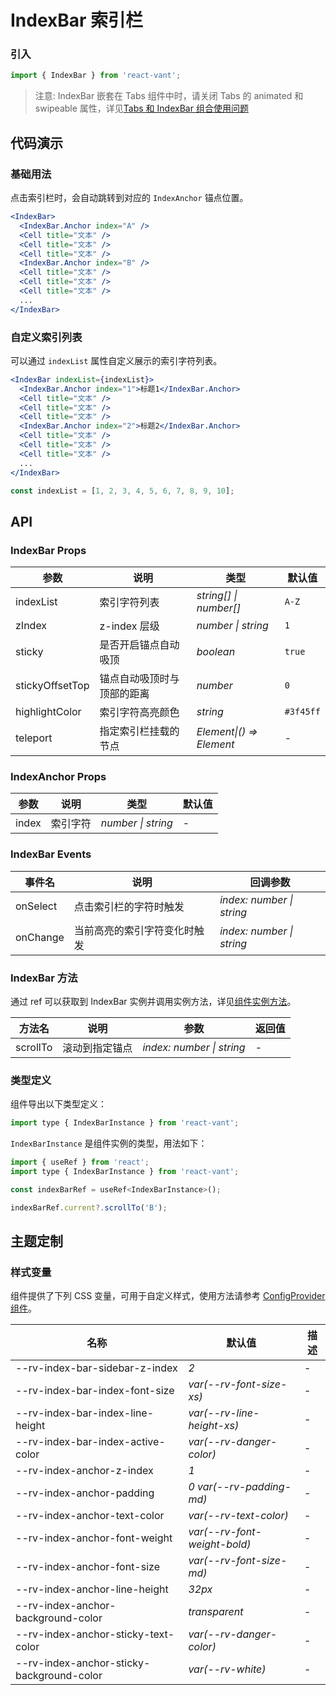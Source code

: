 # IndexBar 索引栏

### 引入

```js
import { IndexBar } from 'react-vant';
```

> 注意: IndexBar 嵌套在 Tabs 组件中时，请关闭 Tabs 的 animated 和 swipeable 属性，详见[Tabs 和 IndexBar 组合使用问题](https://github.com/3lang3/react-vant/issues/70)

## 代码演示

### 基础用法

点击索引栏时，会自动跳转到对应的 `IndexAnchor` 锚点位置。

```jsx
<IndexBar>
  <IndexBar.Anchor index="A" />
  <Cell title="文本" />
  <Cell title="文本" />
  <Cell title="文本" />
  <IndexBar.Anchor index="B" />
  <Cell title="文本" />
  <Cell title="文本" />
  <Cell title="文本" />
  ...
</IndexBar>
```

### 自定义索引列表

可以通过 `indexList` 属性自定义展示的索引字符列表。

```jsx
<IndexBar indexList={indexList}>
  <IndexBar.Anchor index="1">标题1</IndexBar.Anchor>
  <Cell title="文本" />
  <Cell title="文本" />
  <Cell title="文本" />
  <IndexBar.Anchor index="2">标题2</IndexBar.Anchor>
  <Cell title="文本" />
  <Cell title="文本" />
  <Cell title="文本" />
  ...
</IndexBar>
```

```js
const indexList = [1, 2, 3, 4, 5, 6, 7, 8, 9, 10];
```

## API

### IndexBar Props

| 参数            | 说明                       | 类型                     | 默认值    |
| --------------- | -------------------------- | ------------------------ | --------- |
| indexList       | 索引字符列表               | _string[] \| number[]_   | `A-Z`     |
| zIndex          | z-index 层级               | _number \| string_       | `1`       |
| sticky          | 是否开启锚点自动吸顶       | _boolean_                | `true`    |
| stickyOffsetTop | 锚点自动吸顶时与顶部的距离 | _number_                 | `0`       |
| highlightColor  | 索引字符高亮颜色           | _string_                 | `#3f45ff` |
| teleport        | 指定索引栏挂载的节点       | _Element\|() => Element_ | -         |

### IndexAnchor Props

| 参数  | 说明     | 类型               | 默认值 |
| ----- | -------- | ------------------ | ------ |
| index | 索引字符 | _number \| string_ | -      |

### IndexBar Events

| 事件名   | 说明                         | 回调参数                  |
| -------- | ---------------------------- | ------------------------- |
| onSelect | 点击索引栏的字符时触发       | _index: number \| string_ |
| onChange | 当前高亮的索引字符变化时触发 | _index: number \| string_ |

### IndexBar 方法

通过 ref 可以获取到 IndexBar 实例并调用实例方法，详见[组件实例方法](#/zh-CN/advanced-usage#zu-jian-shi-li-fang-fa)。

| 方法名   | 说明           | 参数                      | 返回值 |
| -------- | -------------- | ------------------------- | ------ |
| scrollTo | 滚动到指定锚点 | _index: number \| string_ | -      |

### 类型定义

组件导出以下类型定义：

```js
import type { IndexBarInstance } from 'react-vant';
```

`IndexBarInstance` 是组件实例的类型，用法如下：

```js
import { useRef } from 'react';
import type { IndexBarInstance } from 'react-vant';

const indexBarRef = useRef<IndexBarInstance>();

indexBarRef.current?.scrollTo('B');
```

## 主题定制

### 样式变量

组件提供了下列 CSS 变量，可用于自定义样式，使用方法请参考 [ConfigProvider 组件](#/zh-CN/config-provider)。

| 名称                                      | 默认值                       | 描述 |
| ----------------------------------------- | ---------------------------- | ---- |
| --rv-index-bar-sidebar-z-index            | _2_                          | -    |
| --rv-index-bar-index-font-size            | _var(--rv-font-size-xs)_     | -    |
| --rv-index-bar-index-line-height          | _var(--rv-line-height-xs)_   | -    |
| --rv-index-bar-index-active-color         | _var(--rv-danger-color)_     | -    |
| --rv-index-anchor-z-index                 | _1_                          | -    |
| --rv-index-anchor-padding                 | _0 var(--rv-padding-md)_     | -    |
| --rv-index-anchor-text-color              | _var(--rv-text-color)_       | -    |
| --rv-index-anchor-font-weight             | _var(--rv-font-weight-bold)_ | -    |
| --rv-index-anchor-font-size               | _var(--rv-font-size-md)_     | -    |
| --rv-index-anchor-line-height             | _32px_                       | -    |
| --rv-index-anchor-background-color        | _transparent_                | -    |
| --rv-index-anchor-sticky-text-color       | _var(--rv-danger-color)_     | -    |
| --rv-index-anchor-sticky-background-color | _var(--rv-white)_            | -    |
